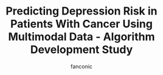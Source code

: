 ---
title: Predicting Depression Risk in Patients With Cancer Using Multimodal Data - Algorithm Development Study 
author: fanconic
paperauthors: Anne de Hond, Marieke van Buchem, Claudio Fanconi, Mohana Roy, Douglas Blayney, Ilse Kant, Ewout Steyerberg, Tina Hernandez-Boussard
categories: [ Clinical Informatics, Risk Prediction, Natural Language Processing ]
image: assets/images/multimodal.png  
venue:  JMIR Medical Informatics, 2024 Jan 18
link: https://medinform.jmir.org/2024/1/e51925/
pdf: https://medinform.jmir.org/2024/1/e51925/PDF
github: https://gitlab.com/a.a.h.de_hond/predicting-depression-for-cancer-patients
---